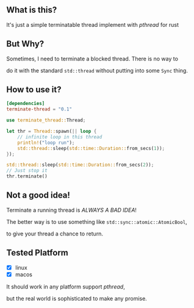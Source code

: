 ## What is this?

It's just a simple terminatable thread implement with *pthread* for rust

## But Why?

Sometimes, I need to terminate a blocked thread. There is no way to 

do it with the standard `std::thread` without putting into some `Sync` thing.

## How to use it?

```toml
[dependencies]
terminate-thread = "0.1"
```

```rust
use terminate_thread::Thread;

let thr = Thread::spawn(|| loop {
    // infinite loop in this thread
    println!("loop run");
    std::thread::sleep(std::time::Duration::from_secs(1));
});

std::thread::sleep(std::time::Duration::from_secs(2));
// Just stop it
thr.terminate()
```

## Not a good idea!

Terminate a running thread is *ALWAYS A BAD IDEA*!

The better way is to use something like `std::sync::atomic::AtomicBool`,

to give your thread a chance to return.

## Tested Platform

- [x] linux
- [x] macos

It should work in any platform support *pthread*,

but the real world is sophisticated to make any promise.

